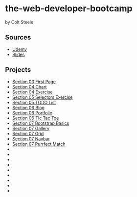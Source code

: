 # the-web-developer-bootcamp
by Colt Steele

## Sources
*   [Udemy](https://www.udemy.com/the-web-developer-bootcamp/)
*   [Slides](https://webdev.slides.com/coltsteele/)

## Projects
*   [Section 03 First Page](https://htmlpreview.github.io/?https://github.com/paulcarroty/the-web-developer-bootcamp/blob/master/Section%2003%20-%20Introduction%20to%20HTML/firstPage.html)
*   [Section 04 Chart](https://htmlpreview.github.io/?https://github.com/paulcarroty/the-web-developer-bootcamp/blob/master/Section%2004%20-%20Intermediate%20HTML/ex3_chart.html)
*   [Section 04 Exercise](https://htmlpreview.github.io/?https://github.com/paulcarroty/the-web-developer-bootcamp/blob/master/Section%2004%20-%20Intermediate%20HTML/ex4.html)
*   [Section 05 Selectors Exercise](https://htmlpreview.github.io/?https://github.com/paulcarroty/the-web-developer-bootcamp/blob/master/Section%2005%20-%20Introduction%20to%20CSS/selectorsExercise.html)
*   [Section 05 TODO List](https://htmlpreview.github.io/?https://github.com/paulcarroty/the-web-developer-bootcamp/blob/master/Section%2005%20-%20Introduction%20to%20CSS/todoList.html)
*   [Section 06 Blog](https://htmlpreview.github.io/?https://github.com/paulcarroty/the-web-developer-bootcamp/blob/master/Section%2006%20-%20Intermediate%20CSS/blog.html)
*   [Section 06 Portfolio](https://htmlpreview.github.io/?https://github.com/paulcarroty/the-web-developer-bootcamp/blob/master/Section%2006%20-%20Intermediate%20CSS/portfolio.html)
*   [Section 06 Tic Tac Toe](https://htmlpreview.github.io/?https://github.com/paulcarroty/the-web-developer-bootcamp/blob/master/Section%2006%20-%20Intermediate%20CSS/tictactoe.html)
*   [Section 07 Bootstrap Basics](https://htmlpreview.github.io/?https://github.com/paulcarroty/the-web-developer-bootcamp/blob/master/Section%2007%20-%20Bootstrap/basics.html)
*   [Section 07 Gallery](https://htmlpreview.github.io/?https://github.com/paulcarroty/the-web-developer-bootcamp/blob/master/Section%2007%20-%20Bootstrap/gallery.html)
*   [Section 07 Grid](https://htmlpreview.github.io/?https://github.com/paulcarroty/the-web-developer-bootcamp/blob/master/Section%2007%20-%20Bootstrap/grid.html)
*   [Section 07 Navbar](https://htmlpreview.github.io/?https://github.com/paulcarroty/the-web-developer-bootcamp/blob/master/Section%2007%20-%20Bootstrap/navbar.html)
*   [Section 07 Purrfect Match](https://htmlpreview.github.io/?https://github.com/paulcarroty/the-web-developer-bootcamp/blob/master/Section%2007%20-%20Bootstrap/index.html)
*   [](https://htmlpreview.github.io/?)
*   [](https://htmlpreview.github.io/?)
*   [](https://htmlpreview.github.io/?)
*   [](https://htmlpreview.github.io/?)
*   [](https://htmlpreview.github.io/?)
*   [](https://htmlpreview.github.io/?)
*   [](https://htmlpreview.github.io/?)
*   [](https://htmlpreview.github.io/?)
*   [](https://htmlpreview.github.io/?)
